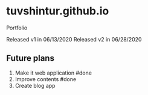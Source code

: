 # tuvshintur.github.io

Portfolio

Released v1 in 06/13/2020
Released v2 in 06/28/2020

## Future plans

1. Make it web application #done
2. Improve contents #done
3. Create blog app
